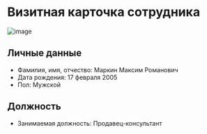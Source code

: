 
# Визитная карточка сотрудника

![image](https://leviant.ru/wp-content/uploads/2021/11/imgcontact1-1002x1024-1.jpg)

## Личные данные
- Фамилия, имя, отчество: Маркин Максим Романович  
- Дата рождения: 17 февраля 2005  
- Пол: Мужской 

## Должность
- Занимаемая должность: Продавец-консультант
